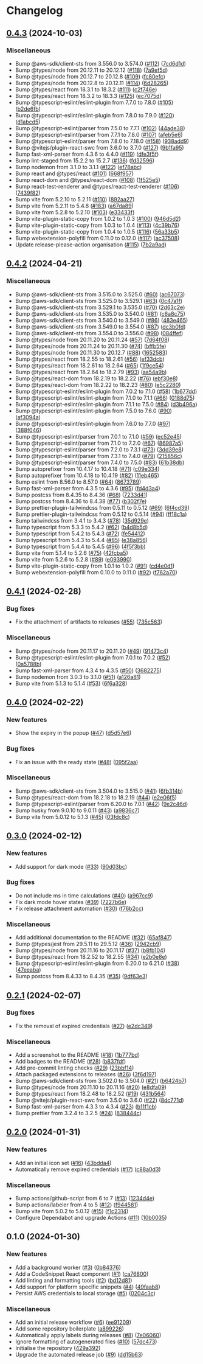 # Changelog

## [0.4.3](https://github.com/unfunco/chrome-ext-aws-saml-sts/compare/chrome-ext-aws-saml-sts-v0.4.2...chrome-ext-aws-saml-sts-v0.4.3) (2024-10-03)


### Miscellaneous

* Bump @aws-sdk/client-sts from 3.556.0 to 3.574.0 ([#112](https://github.com/unfunco/chrome-ext-aws-saml-sts/issues/112)) ([7cd6d1d](https://github.com/unfunco/chrome-ext-aws-saml-sts/commit/7cd6d1df6caa37a8f09fc716cabb33db758e3673))
* Bump @types/node from 20.12.11 to 20.12.12 ([#118](https://github.com/unfunco/chrome-ext-aws-saml-sts/issues/118)) ([7a9ef5d](https://github.com/unfunco/chrome-ext-aws-saml-sts/commit/7a9ef5d14e07d58b90646a31b7b07ee1d444142d))
* Bump @types/node from 20.12.7 to 20.12.8 ([#109](https://github.com/unfunco/chrome-ext-aws-saml-sts/issues/109)) ([fc80efc](https://github.com/unfunco/chrome-ext-aws-saml-sts/commit/fc80efc68d88212a128d98bcc8440e7bf951c685))
* Bump @types/node from 20.12.8 to 20.12.11 ([#114](https://github.com/unfunco/chrome-ext-aws-saml-sts/issues/114)) ([6d28265](https://github.com/unfunco/chrome-ext-aws-saml-sts/commit/6d28265b386c36002604418c7f186d2b59f06b43))
* Bump @types/react from 18.3.1 to 18.3.2 ([#111](https://github.com/unfunco/chrome-ext-aws-saml-sts/issues/111)) ([c2f746e](https://github.com/unfunco/chrome-ext-aws-saml-sts/commit/c2f746e1a249a94b8b34170cd0697021cc5406de))
* Bump @types/react from 18.3.2 to 18.3.3 ([#125](https://github.com/unfunco/chrome-ext-aws-saml-sts/issues/125)) ([ec7075d](https://github.com/unfunco/chrome-ext-aws-saml-sts/commit/ec7075d71c044f8d7a482940d3fa8cd6a343d994))
* Bump @typescript-eslint/eslint-plugin from 7.7.0 to 7.8.0 ([#105](https://github.com/unfunco/chrome-ext-aws-saml-sts/issues/105)) ([b2de6fb](https://github.com/unfunco/chrome-ext-aws-saml-sts/commit/b2de6fb049d733c0bb0b9bad83cf5f7261ae0c73))
* Bump @typescript-eslint/eslint-plugin from 7.8.0 to 7.9.0 ([#120](https://github.com/unfunco/chrome-ext-aws-saml-sts/issues/120)) ([d1abcd5](https://github.com/unfunco/chrome-ext-aws-saml-sts/commit/d1abcd5b3e8ff64999728139d581c35a728120c3))
* Bump @typescript-eslint/parser from 7.5.0 to 7.7.1 ([#102](https://github.com/unfunco/chrome-ext-aws-saml-sts/issues/102)) ([44ade38](https://github.com/unfunco/chrome-ext-aws-saml-sts/commit/44ade38d1dcb13c943da5bcd1ef1445287c90485))
* Bump @typescript-eslint/parser from 7.7.1 to 7.8.0 ([#107](https://github.com/unfunco/chrome-ext-aws-saml-sts/issues/107)) ([afeb5e6](https://github.com/unfunco/chrome-ext-aws-saml-sts/commit/afeb5e63fb62ea58ad3ebb4dddef3e08e27b1779))
* Bump @typescript-eslint/parser from 7.8.0 to 7.18.0 ([#158](https://github.com/unfunco/chrome-ext-aws-saml-sts/issues/158)) ([938add9](https://github.com/unfunco/chrome-ext-aws-saml-sts/commit/938add9f48669b5574d76d05eadb150035efced7))
* Bump @vitejs/plugin-react-swc from 3.6.0 to 3.7.0 ([#127](https://github.com/unfunco/chrome-ext-aws-saml-sts/issues/127)) ([9b1fa95](https://github.com/unfunco/chrome-ext-aws-saml-sts/commit/9b1fa951aa0d7473334a1cbf75acff41dd6c5e79))
* Bump fast-xml-parser from 4.3.6 to 4.4.0 ([#119](https://github.com/unfunco/chrome-ext-aws-saml-sts/issues/119)) ([dfe3f5f](https://github.com/unfunco/chrome-ext-aws-saml-sts/commit/dfe3f5f1568626d070aa3bf9beaf1e36643a1348))
* Bump lint-staged from 15.2.2 to 15.2.7 ([#136](https://github.com/unfunco/chrome-ext-aws-saml-sts/issues/136)) ([fd32596](https://github.com/unfunco/chrome-ext-aws-saml-sts/commit/fd3259661694f19fa7765c4727c8c29ae5c9eb43))
* Bump nodemon from 3.1.0 to 3.1.1 ([#122](https://github.com/unfunco/chrome-ext-aws-saml-sts/issues/122)) ([ef78abc](https://github.com/unfunco/chrome-ext-aws-saml-sts/commit/ef78abc41dab8baa2cfd5f2b083c5f74b376308a))
* Bump react and @types/react ([#101](https://github.com/unfunco/chrome-ext-aws-saml-sts/issues/101)) ([668f957](https://github.com/unfunco/chrome-ext-aws-saml-sts/commit/668f9577c6cc9a4fb19264123d7dc2027b4898ca))
* Bump react-dom and @types/react-dom ([#108](https://github.com/unfunco/chrome-ext-aws-saml-sts/issues/108)) ([1f525e5](https://github.com/unfunco/chrome-ext-aws-saml-sts/commit/1f525e5389eaf4be1eafefe8597f96814ce10308))
* Bump react-test-renderer and @types/react-test-renderer ([#106](https://github.com/unfunco/chrome-ext-aws-saml-sts/issues/106)) ([7439f82](https://github.com/unfunco/chrome-ext-aws-saml-sts/commit/7439f82b930df6a85036f772ed5803076e040925))
* Bump vite from 5.2.10 to 5.2.11 ([#110](https://github.com/unfunco/chrome-ext-aws-saml-sts/issues/110)) ([892aa27](https://github.com/unfunco/chrome-ext-aws-saml-sts/commit/892aa27bdb261bf3a4ceab9478b9c21bc96076b3))
* Bump vite from 5.2.11 to 5.4.8 ([#183](https://github.com/unfunco/chrome-ext-aws-saml-sts/issues/183)) ([a67da89](https://github.com/unfunco/chrome-ext-aws-saml-sts/commit/a67da89c427383d84a248194555a903f465e6f10))
* Bump vite from 5.2.8 to 5.2.10 ([#103](https://github.com/unfunco/chrome-ext-aws-saml-sts/issues/103)) ([e33433f](https://github.com/unfunco/chrome-ext-aws-saml-sts/commit/e33433fc0620c370ed374711e641da51d9e7ac73))
* Bump vite-plugin-static-copy from 1.0.2 to 1.0.3 ([#100](https://github.com/unfunco/chrome-ext-aws-saml-sts/issues/100)) ([946d5d2](https://github.com/unfunco/chrome-ext-aws-saml-sts/commit/946d5d2599f80d464a869c7520eac772cea4bded))
* Bump vite-plugin-static-copy from 1.0.3 to 1.0.4 ([#113](https://github.com/unfunco/chrome-ext-aws-saml-sts/issues/113)) ([4c39b76](https://github.com/unfunco/chrome-ext-aws-saml-sts/commit/4c39b76c1fa2a6bf60d747fe75470f15fb0c75c5))
* Bump vite-plugin-static-copy from 1.0.4 to 1.0.5 ([#116](https://github.com/unfunco/chrome-ext-aws-saml-sts/issues/116)) ([56a33b5](https://github.com/unfunco/chrome-ext-aws-saml-sts/commit/56a33b51969c23da1f5f5f69b06a54b89899d3ab))
* Bump webextension-polyfill from 0.11.0 to 0.12.0 ([#117](https://github.com/unfunco/chrome-ext-aws-saml-sts/issues/117)) ([ac37508](https://github.com/unfunco/chrome-ext-aws-saml-sts/commit/ac3750815848c8687f9a60e8796a4ff2c131f63d))
* Update release-please-action organisation ([#115](https://github.com/unfunco/chrome-ext-aws-saml-sts/issues/115)) ([7b2a9ad](https://github.com/unfunco/chrome-ext-aws-saml-sts/commit/7b2a9adcc3f657c86fcf13f5ffef5f39891423d2))

## [0.4.2](https://github.com/unfunco/chrome-ext-aws-saml-sts/compare/chrome-ext-aws-saml-sts-v0.4.1...chrome-ext-aws-saml-sts-v0.4.2) (2024-04-21)


### Miscellaneous

* Bump @aws-sdk/client-sts from 3.515.0 to 3.525.0 ([#60](https://github.com/unfunco/chrome-ext-aws-saml-sts/issues/60)) ([ac67073](https://github.com/unfunco/chrome-ext-aws-saml-sts/commit/ac67073da3fc6422b150d8bca14ee7a49a53546d))
* Bump @aws-sdk/client-sts from 3.525.0 to 3.529.1 ([#63](https://github.com/unfunco/chrome-ext-aws-saml-sts/issues/63)) ([0c47a1f](https://github.com/unfunco/chrome-ext-aws-saml-sts/commit/0c47a1f848047ae99f4d3866660fcadf4034042b))
* Bump @aws-sdk/client-sts from 3.529.1 to 3.535.0 ([#70](https://github.com/unfunco/chrome-ext-aws-saml-sts/issues/70)) ([2d63c2e](https://github.com/unfunco/chrome-ext-aws-saml-sts/commit/2d63c2e2764b71ee38a511b5ebd77ff143944622))
* Bump @aws-sdk/client-sts from 3.535.0 to 3.540.0 ([#81](https://github.com/unfunco/chrome-ext-aws-saml-sts/issues/81)) ([c6a8c75](https://github.com/unfunco/chrome-ext-aws-saml-sts/commit/c6a8c75fcc6ef7a7f2e0f342eaf89b2ff28d4587))
* Bump @aws-sdk/client-sts from 3.540.0 to 3.549.0 ([#86](https://github.com/unfunco/chrome-ext-aws-saml-sts/issues/86)) ([483e465](https://github.com/unfunco/chrome-ext-aws-saml-sts/commit/483e465ffff259d5f391addb15802811ce203f07))
* Bump @aws-sdk/client-sts from 3.549.0 to 3.554.0 ([#87](https://github.com/unfunco/chrome-ext-aws-saml-sts/issues/87)) ([dc3b0fd](https://github.com/unfunco/chrome-ext-aws-saml-sts/commit/dc3b0fdb083ab3737cde1b28804eb9ad59226d27))
* Bump @aws-sdk/client-sts from 3.554.0 to 3.556.0 ([#98](https://github.com/unfunco/chrome-ext-aws-saml-sts/issues/98)) ([084ffef](https://github.com/unfunco/chrome-ext-aws-saml-sts/commit/084ffef973084c608d7aedb4513548e0647bb339))
* Bump @types/node from 20.11.20 to 20.11.24 ([#57](https://github.com/unfunco/chrome-ext-aws-saml-sts/issues/57)) ([7d64f08](https://github.com/unfunco/chrome-ext-aws-saml-sts/commit/7d64f08765e7d13a995dbc6aec834efa7ebc52a1))
* Bump @types/node from 20.11.24 to 20.11.30 ([#74](https://github.com/unfunco/chrome-ext-aws-saml-sts/issues/74)) ([bffb5fe](https://github.com/unfunco/chrome-ext-aws-saml-sts/commit/bffb5fe7c0c0ec784a8f3db5bc3830ac16709d38))
* Bump @types/node from 20.11.30 to 20.12.7 ([#88](https://github.com/unfunco/chrome-ext-aws-saml-sts/issues/88)) ([1652583](https://github.com/unfunco/chrome-ext-aws-saml-sts/commit/16525838314d8ba99148b2ffaa897d209f1abfd5))
* Bump @types/react from 18.2.55 to 18.2.61 ([#56](https://github.com/unfunco/chrome-ext-aws-saml-sts/issues/56)) ([ef33dcb](https://github.com/unfunco/chrome-ext-aws-saml-sts/commit/ef33dcb311cd4855cf8d04ffe06e38d78dd06512))
* Bump @types/react from 18.2.61 to 18.2.64 ([#65](https://github.com/unfunco/chrome-ext-aws-saml-sts/issues/65)) ([1f9ce54](https://github.com/unfunco/chrome-ext-aws-saml-sts/commit/1f9ce54e156ea354e0fa7825149b1627e69d8c32))
* Bump @types/react from 18.2.64 to 18.2.79 ([#93](https://github.com/unfunco/chrome-ext-aws-saml-sts/issues/93)) ([aa54a9b](https://github.com/unfunco/chrome-ext-aws-saml-sts/commit/aa54a9bbba02f07d2037c20c64bff256c966e048))
* Bump @types/react-dom from 18.2.19 to 18.2.22 ([#76](https://github.com/unfunco/chrome-ext-aws-saml-sts/issues/76)) ([ebf30e8](https://github.com/unfunco/chrome-ext-aws-saml-sts/commit/ebf30e865c7d51dde564697c4311975e28976e61))
* Bump @types/react-dom from 18.2.22 to 18.2.23 ([#80](https://github.com/unfunco/chrome-ext-aws-saml-sts/issues/80)) ([e5c2280](https://github.com/unfunco/chrome-ext-aws-saml-sts/commit/e5c2280fcd2577f263f3739bd132ba38bfa56f6c))
* Bump @typescript-eslint/eslint-plugin from 7.0.2 to 7.1.0 ([#58](https://github.com/unfunco/chrome-ext-aws-saml-sts/issues/58)) ([1b677dd](https://github.com/unfunco/chrome-ext-aws-saml-sts/commit/1b677dde7d836540bc6cd86a993677fd0fcd06d8))
* Bump @typescript-eslint/eslint-plugin from 7.1.0 to 7.1.1 ([#66](https://github.com/unfunco/chrome-ext-aws-saml-sts/issues/66)) ([0188d75](https://github.com/unfunco/chrome-ext-aws-saml-sts/commit/0188d75c5a275e8673a9d0ecf191f90572c9a9a2))
* Bump @typescript-eslint/eslint-plugin from 7.1.1 to 7.5.0 ([#84](https://github.com/unfunco/chrome-ext-aws-saml-sts/issues/84)) ([d3b496a](https://github.com/unfunco/chrome-ext-aws-saml-sts/commit/d3b496aacef386894f3a8f15c462e91b8e1efdf3))
* Bump @typescript-eslint/eslint-plugin from 7.5.0 to 7.6.0 ([#90](https://github.com/unfunco/chrome-ext-aws-saml-sts/issues/90)) ([af3094a](https://github.com/unfunco/chrome-ext-aws-saml-sts/commit/af3094acabaac070214049e9e8535369878fdeab))
* Bump @typescript-eslint/eslint-plugin from 7.6.0 to 7.7.0 ([#97](https://github.com/unfunco/chrome-ext-aws-saml-sts/issues/97)) ([388f046](https://github.com/unfunco/chrome-ext-aws-saml-sts/commit/388f046dc3dc93605bb22a5c46e7a106ac4fbfa0))
* Bump @typescript-eslint/parser from 7.0.1 to 7.1.0 ([#59](https://github.com/unfunco/chrome-ext-aws-saml-sts/issues/59)) ([ec52e45](https://github.com/unfunco/chrome-ext-aws-saml-sts/commit/ec52e45f46289bf552ca024d73fc4cda7ddb3890))
* Bump @typescript-eslint/parser from 7.1.0 to 7.2.0 ([#67](https://github.com/unfunco/chrome-ext-aws-saml-sts/issues/67)) ([86987a5](https://github.com/unfunco/chrome-ext-aws-saml-sts/commit/86987a52419108da28e8202e7c4c3a6f9ccc408d))
* Bump @typescript-eslint/parser from 7.2.0 to 7.3.1 ([#73](https://github.com/unfunco/chrome-ext-aws-saml-sts/issues/73)) ([3dd39e8](https://github.com/unfunco/chrome-ext-aws-saml-sts/commit/3dd39e85bbb8011a59e3eb78bef6772bed10c048))
* Bump @typescript-eslint/parser from 7.3.1 to 7.4.0 ([#79](https://github.com/unfunco/chrome-ext-aws-saml-sts/issues/79)) ([215856c](https://github.com/unfunco/chrome-ext-aws-saml-sts/commit/215856c75c24cb271ed331ed1ef90324f94814ba))
* Bump @typescript-eslint/parser from 7.4.0 to 7.5.0 ([#83](https://github.com/unfunco/chrome-ext-aws-saml-sts/issues/83)) ([61b38db](https://github.com/unfunco/chrome-ext-aws-saml-sts/commit/61b38db081dba3fd472609ff3454261f5b9a9b6d))
* Bump autoprefixer from 10.4.17 to 10.4.18 ([#71](https://github.com/unfunco/chrome-ext-aws-saml-sts/issues/71)) ([c09e334](https://github.com/unfunco/chrome-ext-aws-saml-sts/commit/c09e3341b5e7661caf62409d01f88a9235453fa4))
* Bump autoprefixer from 10.4.18 to 10.4.19 ([#82](https://github.com/unfunco/chrome-ext-aws-saml-sts/issues/82)) ([11eb465](https://github.com/unfunco/chrome-ext-aws-saml-sts/commit/11eb465f3adc7540a70cabccce7dfdcc0401a14e))
* Bump eslint from 8.56.0 to 8.57.0 ([#64](https://github.com/unfunco/chrome-ext-aws-saml-sts/issues/64)) ([8673789](https://github.com/unfunco/chrome-ext-aws-saml-sts/commit/867378927d7335678738ca9fa778b22ad263a0e3))
* Bump fast-xml-parser from 4.3.5 to 4.3.6 ([#95](https://github.com/unfunco/chrome-ext-aws-saml-sts/issues/95)) ([fd4d3a4](https://github.com/unfunco/chrome-ext-aws-saml-sts/commit/fd4d3a46ae8ec77014fab8b066011b36899585df))
* Bump postcss from 8.4.35 to 8.4.36 ([#68](https://github.com/unfunco/chrome-ext-aws-saml-sts/issues/68)) ([7233d41](https://github.com/unfunco/chrome-ext-aws-saml-sts/commit/7233d41b7acbb471d82718f3f5a88b8d26ec5083))
* Bump postcss from 8.4.36 to 8.4.38 ([#77](https://github.com/unfunco/chrome-ext-aws-saml-sts/issues/77)) ([b302f7e](https://github.com/unfunco/chrome-ext-aws-saml-sts/commit/b302f7e47b12258bf36dbab1a43a6c94c4dc1b28))
* Bump prettier-plugin-tailwindcss from 0.5.11 to 0.5.12 ([#69](https://github.com/unfunco/chrome-ext-aws-saml-sts/issues/69)) ([6f4cd39](https://github.com/unfunco/chrome-ext-aws-saml-sts/commit/6f4cd39c8c99f1b99a5c060b20e1cdd12ca5559c))
* Bump prettier-plugin-tailwindcss from 0.5.12 to 0.5.14 ([#94](https://github.com/unfunco/chrome-ext-aws-saml-sts/issues/94)) ([ff18c1a](https://github.com/unfunco/chrome-ext-aws-saml-sts/commit/ff18c1a3f63d6e470c59d6e4ef61d7ec87081954))
* Bump tailwindcss from 3.4.1 to 3.4.3 ([#78](https://github.com/unfunco/chrome-ext-aws-saml-sts/issues/78)) ([35d929e](https://github.com/unfunco/chrome-ext-aws-saml-sts/commit/35d929e71745f3ee4cfbdd0b88b85bd6c2952fce))
* Bump typescript from 5.3.3 to 5.4.2 ([#62](https://github.com/unfunco/chrome-ext-aws-saml-sts/issues/62)) ([b4d8b5d](https://github.com/unfunco/chrome-ext-aws-saml-sts/commit/b4d8b5d8638232c20a97d083a072eb8ac371bd81))
* Bump typescript from 5.4.2 to 5.4.3 ([#72](https://github.com/unfunco/chrome-ext-aws-saml-sts/issues/72)) ([fe54412](https://github.com/unfunco/chrome-ext-aws-saml-sts/commit/fe544123506ef2c25e9e1452bf661646288d3c6f))
* Bump typescript from 5.4.3 to 5.4.4 ([#85](https://github.com/unfunco/chrome-ext-aws-saml-sts/issues/85)) ([e38a856](https://github.com/unfunco/chrome-ext-aws-saml-sts/commit/e38a85612f475be5977086aec9712dee9b236587))
* Bump typescript from 5.4.4 to 5.4.5 ([#96](https://github.com/unfunco/chrome-ext-aws-saml-sts/issues/96)) ([4f5f3bb](https://github.com/unfunco/chrome-ext-aws-saml-sts/commit/4f5f3bba34f247cc76de5accc14fc15608c79610))
* Bump vite from 5.1.4 to 5.2.6 ([#75](https://github.com/unfunco/chrome-ext-aws-saml-sts/issues/75)) ([42fcba5](https://github.com/unfunco/chrome-ext-aws-saml-sts/commit/42fcba5734c7c8d2748f565fdd83bf4d05cdcf65))
* Bump vite from 5.2.6 to 5.2.8 ([#89](https://github.com/unfunco/chrome-ext-aws-saml-sts/issues/89)) ([e093990](https://github.com/unfunco/chrome-ext-aws-saml-sts/commit/e093990b8f9247b77ae7f3c3d8e67616fc482ff1))
* Bump vite-plugin-static-copy from 1.0.1 to 1.0.2 ([#91](https://github.com/unfunco/chrome-ext-aws-saml-sts/issues/91)) ([cd4e0d1](https://github.com/unfunco/chrome-ext-aws-saml-sts/commit/cd4e0d134041c2b2915d5e156f0240c724f4cbfb))
* Bump webextension-polyfill from 0.10.0 to 0.11.0 ([#92](https://github.com/unfunco/chrome-ext-aws-saml-sts/issues/92)) ([f762a70](https://github.com/unfunco/chrome-ext-aws-saml-sts/commit/f762a7030e9734901b1571040ccf221bf9bfd1ce))

## [0.4.1](https://github.com/unfunco/chrome-ext-aws-saml-sts/compare/chrome-ext-aws-saml-sts-v0.4.0...chrome-ext-aws-saml-sts-v0.4.1) (2024-02-28)


### Bug fixes

* Fix the attachment of artifacts to releases ([#55](https://github.com/unfunco/chrome-ext-aws-saml-sts/issues/55)) ([735c563](https://github.com/unfunco/chrome-ext-aws-saml-sts/commit/735c563e1789198a38e1105a9e3691a46acf1099))


### Miscellaneous

* Bump @types/node from 20.11.17 to 20.11.20 ([#49](https://github.com/unfunco/chrome-ext-aws-saml-sts/issues/49)) ([91473c4](https://github.com/unfunco/chrome-ext-aws-saml-sts/commit/91473c4b189b07f5f3572fe6145e95d851f622aa))
* Bump @typescript-eslint/eslint-plugin from 7.0.1 to 7.0.2 ([#52](https://github.com/unfunco/chrome-ext-aws-saml-sts/issues/52)) ([0a5788b](https://github.com/unfunco/chrome-ext-aws-saml-sts/commit/0a5788b4fd9bdd95c3278f69c3dc1192f7d3521c))
* Bump fast-xml-parser from 4.3.4 to 4.3.5 ([#50](https://github.com/unfunco/chrome-ext-aws-saml-sts/issues/50)) ([3682275](https://github.com/unfunco/chrome-ext-aws-saml-sts/commit/3682275a16b7b1548fd70c26517e41a80e9c0b27))
* Bump nodemon from 3.0.3 to 3.1.0 ([#51](https://github.com/unfunco/chrome-ext-aws-saml-sts/issues/51)) ([a126a81](https://github.com/unfunco/chrome-ext-aws-saml-sts/commit/a126a81cfcb28be5d52d553e5932a0754671687e))
* Bump vite from 5.1.3 to 5.1.4 ([#53](https://github.com/unfunco/chrome-ext-aws-saml-sts/issues/53)) ([6f6a328](https://github.com/unfunco/chrome-ext-aws-saml-sts/commit/6f6a32863e8932406becbccba321c0935025c11b))

## [0.4.0](https://github.com/unfunco/chrome-ext-aws-saml-sts/compare/chrome-ext-aws-saml-sts-v0.3.0...chrome-ext-aws-saml-sts-v0.4.0) (2024-02-22)


### New features

* Show the expiry in the popup ([#47](https://github.com/unfunco/chrome-ext-aws-saml-sts/issues/47)) ([d5d57e6](https://github.com/unfunco/chrome-ext-aws-saml-sts/commit/d5d57e6b4b1777e9119fbe7a6432b13b930c7fd0))


### Bug fixes

* Fix an issue with the ready state ([#48](https://github.com/unfunco/chrome-ext-aws-saml-sts/issues/48)) ([095f2aa](https://github.com/unfunco/chrome-ext-aws-saml-sts/commit/095f2aadc725047d8dd7ba179c3778f1cffea249))


### Miscellaneous

* Bump @aws-sdk/client-sts from 3.504.0 to 3.515.0 ([#41](https://github.com/unfunco/chrome-ext-aws-saml-sts/issues/41)) ([6fb314b](https://github.com/unfunco/chrome-ext-aws-saml-sts/commit/6fb314b75239d11b677fc38c7b615647655e89d2))
* Bump @types/react-dom from 18.2.18 to 18.2.19 ([#44](https://github.com/unfunco/chrome-ext-aws-saml-sts/issues/44)) ([e2e06f5](https://github.com/unfunco/chrome-ext-aws-saml-sts/commit/e2e06f56bcebd9017924500094db984ec536bb01))
* Bump @typescript-eslint/parser from 6.20.0 to 7.0.1 ([#42](https://github.com/unfunco/chrome-ext-aws-saml-sts/issues/42)) ([9e2c46d](https://github.com/unfunco/chrome-ext-aws-saml-sts/commit/9e2c46d3d40cc13bec8bb393ebb64993d7e7e2ee))
* Bump husky from 9.0.10 to 9.0.11 ([#43](https://github.com/unfunco/chrome-ext-aws-saml-sts/issues/43)) ([a9836c7](https://github.com/unfunco/chrome-ext-aws-saml-sts/commit/a9836c7d4cdca2b4e69dfeb0438ef3a7b4b83e45))
* Bump vite from 5.0.12 to 5.1.3 ([#45](https://github.com/unfunco/chrome-ext-aws-saml-sts/issues/45)) ([03fdc8c](https://github.com/unfunco/chrome-ext-aws-saml-sts/commit/03fdc8cb012f5685f44d81c53dad3fac34c6ca27))

## [0.3.0](https://github.com/unfunco/chrome-ext-aws-saml-sts/compare/chrome-ext-aws-saml-sts-v0.2.1...chrome-ext-aws-saml-sts-v0.3.0) (2024-02-12)


### New features

* Add support for dark mode ([#33](https://github.com/unfunco/chrome-ext-aws-saml-sts/issues/33)) ([90d03bc](https://github.com/unfunco/chrome-ext-aws-saml-sts/commit/90d03bcbaaaa190a49ff0fb52c07e058e95f4cb4))


### Bug fixes

* Do not include ms in time calculations ([#40](https://github.com/unfunco/chrome-ext-aws-saml-sts/issues/40)) ([a967cc9](https://github.com/unfunco/chrome-ext-aws-saml-sts/commit/a967cc9e271d65bcfa80eebeaa68e357ade8466e))
* Fix dark mode hover states ([#39](https://github.com/unfunco/chrome-ext-aws-saml-sts/issues/39)) ([7227b6e](https://github.com/unfunco/chrome-ext-aws-saml-sts/commit/7227b6e9a32da4b8897b93e4649f6a9f78c4b447))
* Fix release attachment automation ([#30](https://github.com/unfunco/chrome-ext-aws-saml-sts/issues/30)) ([f76b2cc](https://github.com/unfunco/chrome-ext-aws-saml-sts/commit/f76b2cce74da7e1bb16aab581c0deed0cf133cb8))


### Miscellaneous

* Add additional documentation to the README ([#32](https://github.com/unfunco/chrome-ext-aws-saml-sts/issues/32)) ([65af847](https://github.com/unfunco/chrome-ext-aws-saml-sts/commit/65af847ecccfcf1141f9458d0155cadc07b0d5b1))
* Bump @types/jest from 29.5.11 to 29.5.12 ([#36](https://github.com/unfunco/chrome-ext-aws-saml-sts/issues/36)) ([2942cb9](https://github.com/unfunco/chrome-ext-aws-saml-sts/commit/2942cb9b4cd12a793a40ef32174db1a24c7f44bf))
* Bump @types/node from 20.11.16 to 20.11.17 ([#37](https://github.com/unfunco/chrome-ext-aws-saml-sts/issues/37)) ([b8fb104](https://github.com/unfunco/chrome-ext-aws-saml-sts/commit/b8fb1044bde03b64e25ee7b72bfcd53cd7ac84af))
* Bump @types/react from 18.2.52 to 18.2.55 ([#34](https://github.com/unfunco/chrome-ext-aws-saml-sts/issues/34)) ([e2b0e8e](https://github.com/unfunco/chrome-ext-aws-saml-sts/commit/e2b0e8eab388cc13dc05fa3db4ff4ed9bfdf28dc))
* Bump @typescript-eslint/eslint-plugin from 6.20.0 to 6.21.0 ([#38](https://github.com/unfunco/chrome-ext-aws-saml-sts/issues/38)) ([47eeaba](https://github.com/unfunco/chrome-ext-aws-saml-sts/commit/47eeaba3fb372c401744fb1603949b73b9e36bcf))
* Bump postcss from 8.4.33 to 8.4.35 ([#35](https://github.com/unfunco/chrome-ext-aws-saml-sts/issues/35)) ([9df63e3](https://github.com/unfunco/chrome-ext-aws-saml-sts/commit/9df63e3dd8a14186c0b4fcfcdca8035ef4efc531))

## [0.2.1](https://github.com/unfunco/chrome-ext-aws-saml-sts/compare/chrome-ext-aws-saml-sts-v0.2.0...chrome-ext-aws-saml-sts-v0.2.1) (2024-02-07)


### Bug fixes

* Fix the removal of expired credentials ([#27](https://github.com/unfunco/chrome-ext-aws-saml-sts/issues/27)) ([e2dc349](https://github.com/unfunco/chrome-ext-aws-saml-sts/commit/e2dc3492fbc9df3c9c543063852f107b9fea7f49))


### Miscellaneous

* Add a screenshot to the README ([#18](https://github.com/unfunco/chrome-ext-aws-saml-sts/issues/18)) ([1b777bd](https://github.com/unfunco/chrome-ext-aws-saml-sts/commit/1b777bd19f9a8a045ad35664c2f908f874887411))
* Add badges to the README ([#28](https://github.com/unfunco/chrome-ext-aws-saml-sts/issues/28)) ([b837fdf](https://github.com/unfunco/chrome-ext-aws-saml-sts/commit/b837fdfcf73a3481c30d9ab4bbef2bc4d20df99f))
* Add pre-commit linting checks ([#29](https://github.com/unfunco/chrome-ext-aws-saml-sts/issues/29)) ([23bbf14](https://github.com/unfunco/chrome-ext-aws-saml-sts/commit/23bbf14f399635b0330a1ef75b74e9915856aaf7))
* Attach packaged extensions to releases ([#26](https://github.com/unfunco/chrome-ext-aws-saml-sts/issues/26)) ([3f6d197](https://github.com/unfunco/chrome-ext-aws-saml-sts/commit/3f6d197d9ef93c3a74ee68a8002e9e2cadbbaf4e))
* Bump @aws-sdk/client-sts from 3.502.0 to 3.504.0 ([#21](https://github.com/unfunco/chrome-ext-aws-saml-sts/issues/21)) ([b6424b7](https://github.com/unfunco/chrome-ext-aws-saml-sts/commit/b6424b776420f44b3c2f49469d6dd99ef4168348))
* Bump @types/node from 20.11.10 to 20.11.16 ([#20](https://github.com/unfunco/chrome-ext-aws-saml-sts/issues/20)) ([e8dfa09](https://github.com/unfunco/chrome-ext-aws-saml-sts/commit/e8dfa0936ca9f0ace240cbfb7481cc92af6aeb45))
* Bump @types/react from 18.2.48 to 18.2.52 ([#19](https://github.com/unfunco/chrome-ext-aws-saml-sts/issues/19)) ([431b564](https://github.com/unfunco/chrome-ext-aws-saml-sts/commit/431b564ff02a70e3363ff9a7371ca40b10517f91))
* Bump @vitejs/plugin-react-swc from 3.5.0 to 3.6.0 ([#22](https://github.com/unfunco/chrome-ext-aws-saml-sts/issues/22)) ([8dc771d](https://github.com/unfunco/chrome-ext-aws-saml-sts/commit/8dc771df496a1d310878525e9d148edfcb7beb5a))
* Bump fast-xml-parser from 4.3.3 to 4.3.4 ([#23](https://github.com/unfunco/chrome-ext-aws-saml-sts/issues/23)) ([b11f1cb](https://github.com/unfunco/chrome-ext-aws-saml-sts/commit/b11f1cb84e8ca46ac9f5eb9e3fb7ba5137e9ae28))
* Bump prettier from 3.2.4 to 3.2.5 ([#24](https://github.com/unfunco/chrome-ext-aws-saml-sts/issues/24)) ([838444c](https://github.com/unfunco/chrome-ext-aws-saml-sts/commit/838444c4d2a1cd8aefd2137c0f7bda07e903c94e))

## [0.2.0](https://github.com/unfunco/chrome-ext-aws-saml-sts/compare/chrome-ext-aws-saml-sts-v0.1.0...chrome-ext-aws-saml-sts-v0.2.0) (2024-01-31)


### New features

* Add an initial icon set ([#16](https://github.com/unfunco/chrome-ext-aws-saml-sts/issues/16)) ([43bdda4](https://github.com/unfunco/chrome-ext-aws-saml-sts/commit/43bdda4847e81d1f01f87f72c83db348c22d9adc))
* Automatically remove expired credentials ([#17](https://github.com/unfunco/chrome-ext-aws-saml-sts/issues/17)) ([c88a0d3](https://github.com/unfunco/chrome-ext-aws-saml-sts/commit/c88a0d3472ff0628fc4dd827d3d4471339425ca5))


### Miscellaneous

* Bump actions/github-script from 6 to 7 ([#13](https://github.com/unfunco/chrome-ext-aws-saml-sts/issues/13)) ([1234d4e](https://github.com/unfunco/chrome-ext-aws-saml-sts/commit/1234d4e981b1ea5d47ecb75fd697b88869a59cb2))
* Bump actions/labeler from 4 to 5 ([#12](https://github.com/unfunco/chrome-ext-aws-saml-sts/issues/12)) ([f944581](https://github.com/unfunco/chrome-ext-aws-saml-sts/commit/f94458115272d5e06d7abecbc8fb6e16eb7fb763))
* Bump vite from 5.0.2 to 5.0.12 ([#15](https://github.com/unfunco/chrome-ext-aws-saml-sts/issues/15)) ([f1c2314](https://github.com/unfunco/chrome-ext-aws-saml-sts/commit/f1c2314f5aae0d7a4d6b3f195a07c0c0e3037fe9))
* Configure Dependabot and upgrade Actions ([#11](https://github.com/unfunco/chrome-ext-aws-saml-sts/issues/11)) ([10b0035](https://github.com/unfunco/chrome-ext-aws-saml-sts/commit/10b003516689af97e5291c9228662558ed91aa34))

## 0.1.0 (2024-01-30)


### New features

* Add a background worker ([#3](https://github.com/unfunco/chrome-ext-aws-saml-sts/issues/3)) ([0b84376](https://github.com/unfunco/chrome-ext-aws-saml-sts/commit/0b84376535c298e0a7ec17ccf709568c1704238f))
* Add a CodeSnippet React component ([#1](https://github.com/unfunco/chrome-ext-aws-saml-sts/issues/1)) ([ca76800](https://github.com/unfunco/chrome-ext-aws-saml-sts/commit/ca768001a2a37b6d7449e2e5e3f9fe581f02041d))
* Add linting and formatting tools ([#2](https://github.com/unfunco/chrome-ext-aws-saml-sts/issues/2)) ([bd12d81](https://github.com/unfunco/chrome-ext-aws-saml-sts/commit/bd12d812393fc2912e755bfee2952b29d314c124))
* Add support for platform specific snippets ([#4](https://github.com/unfunco/chrome-ext-aws-saml-sts/issues/4)) ([49faab8](https://github.com/unfunco/chrome-ext-aws-saml-sts/commit/49faab8c824224fac3a82c810507e61770459aa9))
* Persist AWS credentials to local storage ([#5](https://github.com/unfunco/chrome-ext-aws-saml-sts/issues/5)) ([0204c3c](https://github.com/unfunco/chrome-ext-aws-saml-sts/commit/0204c3ca509c28efe2f2507a4baf243a23e1d4c7))


### Miscellaneous

* Add an initial release workflow ([#6](https://github.com/unfunco/chrome-ext-aws-saml-sts/issues/6)) ([ee91209](https://github.com/unfunco/chrome-ext-aws-saml-sts/commit/ee91209c4fdcb574ee2e493af6a3860b78915aee))
* Add some repository boilerplate ([a899226](https://github.com/unfunco/chrome-ext-aws-saml-sts/commit/a89922617be8bb73bc2e1ff258d00f52d287811e))
* Automatically apply labels during releases ([#8](https://github.com/unfunco/chrome-ext-aws-saml-sts/issues/8)) ([7e06060](https://github.com/unfunco/chrome-ext-aws-saml-sts/commit/7e06060f442817c7e6452d3cbb1eeb87c705db4a))
* Ignore formatting of autogenerated files ([#10](https://github.com/unfunco/chrome-ext-aws-saml-sts/issues/10)) ([57dc473](https://github.com/unfunco/chrome-ext-aws-saml-sts/commit/57dc473c1cf8e4c7d34d4ce98446c6c00d7fae75))
* Initialise the repository ([429a392](https://github.com/unfunco/chrome-ext-aws-saml-sts/commit/429a392e47ca3e585ffad6120316244d78447b4f))
* Upgrade the automated release job ([#9](https://github.com/unfunco/chrome-ext-aws-saml-sts/issues/9)) ([dd15b63](https://github.com/unfunco/chrome-ext-aws-saml-sts/commit/dd15b63678e048092acbb83a6f476c116e386739))
